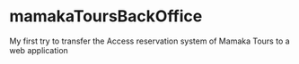 # mamakaToursBackOffice
My first try to transfer the Access reservation system of Mamaka Tours to a web application
